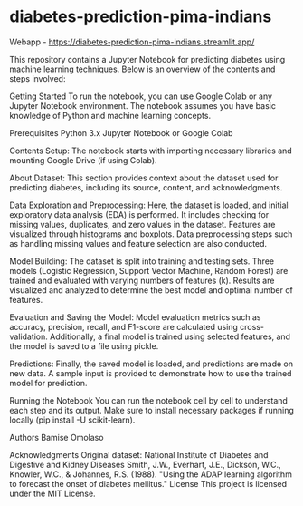 # diabetes-prediction-pima-indians

Webapp - https://diabetes-prediction-pima-indians.streamlit.app/

This repository contains a Jupyter Notebook for predicting diabetes using machine learning techniques. Below is an overview of the contents and steps involved:

Getting Started
To run the notebook, you can use Google Colab or any Jupyter Notebook environment. The notebook assumes you have basic knowledge of Python and machine learning concepts.

Prerequisites
Python 3.x
Jupyter Notebook or Google Colab

Contents
Setup: The notebook starts with importing necessary libraries and mounting Google Drive (if using Colab).

About Dataset: This section provides context about the dataset used for predicting diabetes, including its source, content, and acknowledgments.

Data Exploration and Preprocessing: Here, the dataset is loaded, and initial exploratory data analysis (EDA) is performed. It includes checking for missing values, duplicates, and zero values in the dataset. Features are visualized through histograms and boxplots. Data preprocessing steps such as handling missing values and feature selection are also conducted.

Model Building: The dataset is split into training and testing sets. Three models (Logistic Regression, Support Vector Machine, Random Forest) are trained and evaluated with varying numbers of features (k). Results are visualized and analyzed to determine the best model and optimal number of features.

Evaluation and Saving the Model: Model evaluation metrics such as accuracy, precision, recall, and F1-score are calculated using cross-validation. Additionally, a final model is trained using selected features, and the model is saved to a file using pickle.

Predictions: Finally, the saved model is loaded, and predictions are made on new data. A sample input is provided to demonstrate how to use the trained model for prediction.

Running the Notebook
You can run the notebook cell by cell to understand each step and its output. Make sure to install necessary packages if running locally (pip install -U scikit-learn).

Authors
Bamise Omolaso

Acknowledgments
Original dataset: National Institute of Diabetes and Digestive and Kidney Diseases
Smith, J.W., Everhart, J.E., Dickson, W.C., Knowler, W.C., & Johannes, R.S. (1988). "Using the ADAP learning algorithm to forecast the onset of diabetes mellitus."
License
This project is licensed under the MIT License.
